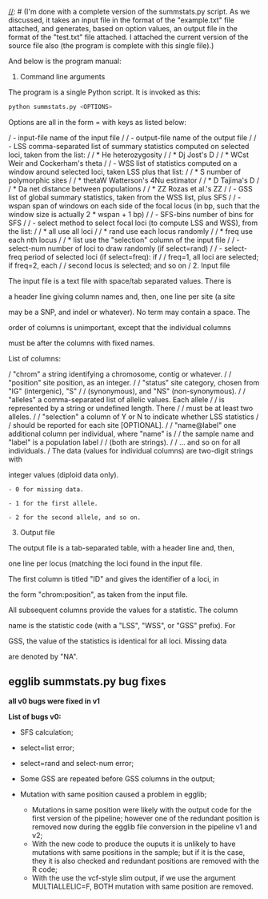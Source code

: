[//]: # (Hello,)

[//]: # (I'm done with a complete version of the summstats.py script. As we discussed, it takes an input file in the format of the "example.txt" file attached, and generates, based on option values, an output file in the format of the "test.txt" file attached. I attached the current version of the source file also (the program is complete with this single file).)

[//]: # (But it will be more interesting to test it with a more serious input file. Where are you with SLiM?)

[//]: # (To use it, you need EggLib version 3.0.0b18 because I've especially added a feature to make it easier to compute the SFS. It will be online soon.)

And below is the program manual:

1. Command line arguments

The program is a single Python script. It is invoked as this:

```bash
python summstats.py <OPTIONS>
```

Options are all in the form <KEY>=<VALUE> with keys as listed below:

/    - input-file        name of the input file
/
/    - output-file       name of the output file
/
/    - LSS               comma-separated list of summary statistics computed on selected loci, taken from the list:
/
/                            * He          heterozygosity
/
/                            * Dj          Jost's D
/
/                            * WCst        Weir and Cockerham's theta
/
/    - WSS               list of statistics computed on a window around selected loci, taken LSS plus that list:
/
/                            * S           number of polymorphic sites
/
/                            * thetaW      Watterson's 4Nu estimator
/
/                            * D           Tajima's D
/
/                            * Da          net distance between populations
/
/                            * ZZ          Rozas et al.'s ZZ
/
/    - GSS               list of global summary statistics, taken from the WSS list, plus SFS
/
/    - wspan             span of windows on each side of the focal locus (in bp, such that the window size is actually 2 * wspan + 1 bp)
/
/    - SFS-bins          number of bins for SFS
/
/    - select            method to select focal loci (to compute LSS and WSS), from the list:
/
/                            * all         use all loci
/
/                            * rand        use each locus randomly
/
/                            * freq        use each nth locus
/
/                            * list        use the "selection" column of the input file
/
/    - select-num        number of loci to draw randomly (if select=rand)
/
/    - select-freq       period of selected loci (if select=freq): if
/
/                        freq=1, all loci are selected; if freq=2, each
/
/                        second locus is selected; and so on
/
2. Input file

The input file is a text file with space/tab separated values. There is

a header line giving column names and, then, one line per site (a site

may be a SNP, and indel or whatever). No term may contain a space. The

order of columns is unimportant, except that the individual columns

must be after the columns with fixed names.

List of columns:

/    "chrom"       a string identifying a chromosome, contig or whatever.
/
/   "position"    site position, as an integer.
/
/    "status"      site category, chosen from "IG" (intergenic), "S"
/
/                 (synonymous), and "NS" (non-synonymous).
/
/    "alleles"     a comma-separated list of allelic values. Each allele
/
/                  is represented by a string or undefined length. There
/
/                  must be at least two alleles.
/
/    "selection"   a column of Y or N to indicate whether LSS statistics
/
/                  should be reported for each site [OPTIONAL].
/
/    "name@label"  one additional column per individual, where "name" is
/
/                  the sample name and "label" is a population label
/
/                  (both are strings).
/
/    ...           and so on for all individuals.
/
The data (values for individual columns) are two-digit strings with

integer values (diploid data only).

    - 0 for missing data.

    - 1 for the first allele.

    - 2 for the second allele, and so on.

3. Output file

The output file is a tab-separated table, with a header line and, then,

one line per locus (matching the loci found in the input file.

The first column is titled "ID" and gives the identifier of a loci, in
 
the form "chrom:position", as taken from the input file.

All subsequent columns provide the values for a statistic. The column

name is the statistic code (with a "LSS", "WSS", or "GSS" prefix). For

GSS, the value of the statistics is identical for all loci. Missing data
 
are denoted by "NA".

## **egglib summstats.py bug fixes**

**all v0 bugs were fixed in v1**

**List of bugs v0:**
- SFS calculation;
- select=list error;
- select=rand and select-num error;
- Some GSS are repeated before GSS columns in the output;
- Mutation with same position caused a problem in egglib;

	- Mutations in same position were likely with the output code for the first version of the pipeline; however one of the redundant position is removed now during the egglib file conversion in the pipeline v1 and v2;
	- With the new code to produce the ouputs it is unlikely to have mutations with same positions in the sample; but if it is the case, they it is also checked and redundant positions are removed with the R code;
	- With the use the vcf-style slim output, if we use the argument MULTIALLELIC=F, BOTH mutation with same position are removed.